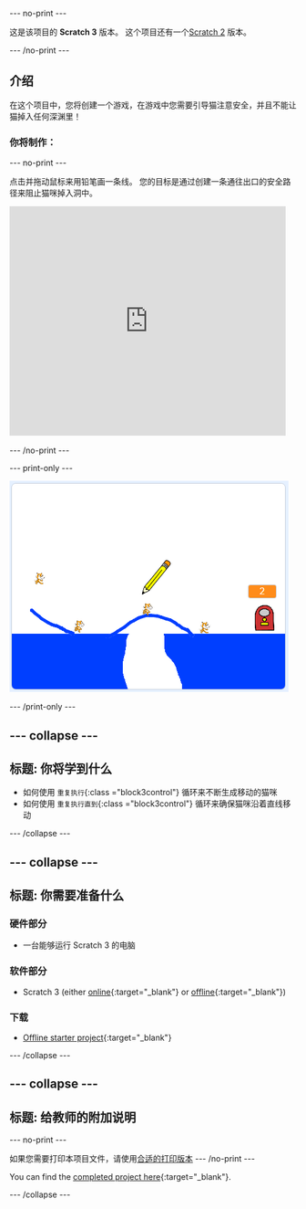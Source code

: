 \--- no-print \---

这是该项目的 **Scratch 3** 版本。 这个项目还有一个[Scratch 2](https://projects.raspberrypi.org/en/projects/cats-scratch2) 版本。

\--- /no-print \---

## 介绍

在这个项目中，您将创建一个游戏，在游戏中您需要引导猫注意安全，并且不能让猫掉入任何深渊里！

### 你将制作：

\--- no-print \---

点击并拖动鼠标来用铅笔画一条线。 您的目标是通过创建一条通往出口的安全路径来阻止猫咪掉入洞中。

<div class="scratch-preview">
  <iframe allowtransparency="true" width="485" height="402" src="https://scratch.mit.edu/projects/embed/253667883/?autostart=false" frameborder="0" scrolling="no"></iframe>
</div>

\--- /no-print \---

\--- print-only \---

![项目完成](images/cats-finished.png)

\--- /print-only \---

## \--- collapse \---

## 标题: 你将学到什么

+ 如何使用 `重复执行`{:class ="block3control"} 循环来不断生成移动的猫咪
+ 如何使用 `重复执行直到`{:class ="block3control"} 循环来确保猫咪沿着直线移动

\--- /collapse \---

## \--- collapse \---

## 标题: 你需要准备什么

### 硬件部分

+ 一台能够运行 Scratch 3 的电脑

### 软件部分

+ Scratch 3 (either [online](https://rpf.io/scratchon){:target="_blank"} or [offline](https://rpf.io/scratchoff){:target="_blank"})

### 下载

+ [Offline starter project](https://rpf.io/p/en/cats-go){:target="_blank"}

\--- /collapse \---

## \--- collapse \---

## 标题: 给教师的附加说明

\--- no-print \---

如果您需要打印本项目文件，请使用[合适的打印版本](https://projects.raspberrypi.org/en/projects/cats/print) \--- /no-print \---

You can find the [completed project here](https://rpf.io/p/en/cats-get){:target="_blank"}.

\--- /collapse \---